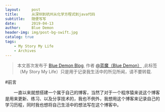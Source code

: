 ```yaml
---
layout:     post
title:      从深圳到杭州从化学方程式到java代码
subtitle:   随便写写
date:       2019-04-13
author:     Blue Demon
header-img: img/post-bg-swift.jpg
catalog: true
tags:
    - My Story My Life
    - Archives
---
```



> 本文首次发布于 [Blue Demon Blog](http://yuquanfeng.github.io), 作者 [@蓝魔（Blue Demon）](https://yuquanfeng.github.io) ,此标签（My Story My Life）只是用于记录我生活中的所见所闻，请不要转载.

#前言
<p style="text-indent:2em">一直以来就想搭建一个属于自己的博客，当然了对于一个程序猿来说这个博客是用来更新、练习、以及分享技术的，我也不例外，我想用这个博客来记录自己的学习历程，同时我也想将自己生活中的想法写在这个博客中。</p>




